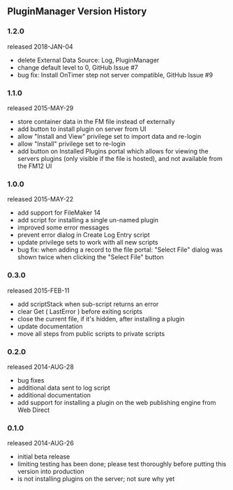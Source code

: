 ## PluginManager Version History


### 1.2.0

released 2018-JAN-04

  - delete External Data Source: Log, PluginManager
  - change default level to 0, GitHub Issue #7
  - bug fix: Install OnTimer step not server compatible, GitHub Issue #9


### 1.1.0

released 2015-MAY-29

  - store container data in the FM file instead of externally
  - add button to install plugin on server from UI
  - allow "Install and View" privilege set to import data and re-login
  - allow "Install" privilege set to re-login
  - add button on Installed Plugins portal which allows for viewing the servers plugins (only visible if the file is hosted), and not available from the FM12 UI


### 1.0.0

released 2015-MAY-22

  - add support for FileMaker 14
  - add script for installing a single un-named plugin
  - improved some error messages
  - prevent error dialog in Create Log Entry script
  - update privilege sets to work with all new scripts
  - bug fix: when adding a record to the file portal: "Select File" dialog was shown twice when clicking the "Select File" button


### 0.3.0

released 2015-FEB-11

  - add scriptStack when sub-script returns an error
  - clear Get ( LastError ) before exiting scripts
  - close the current file, if it's hidden, after installing a plugin
  - update documentation
  - move all steps from public scripts to private scripts


### 0.2.0

released 2014-AUG-28

  - bug fixes
  - additional data sent to log script
  - additional documentation
  - add support for installing a plugin on the web publishing engine from Web Direct


### 0.1.0

released 2014-AUG-26

  - initial beta release
  - limiting testing has been done; please test thoroughly before putting this version into production
  - is not installing plugins on the server; not sure why yet
